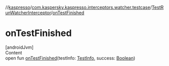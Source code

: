 //[kaspresso](../../index.md)/[com.kaspersky.kaspresso.interceptors.watcher.testcase](../index.md)/[TestRunWatcherInterceptor](index.md)/[onTestFinished](on-test-finished.md)



# onTestFinished  
[androidJvm]  
Content  
open fun [onTestFinished](on-test-finished.md)(testInfo: [TestInfo](../../com.kaspersky.kaspresso.testcases.models.info/-test-info/index.md), success: [Boolean](https://kotlinlang.org/api/latest/jvm/stdlib/kotlin/-boolean/index.html))  



